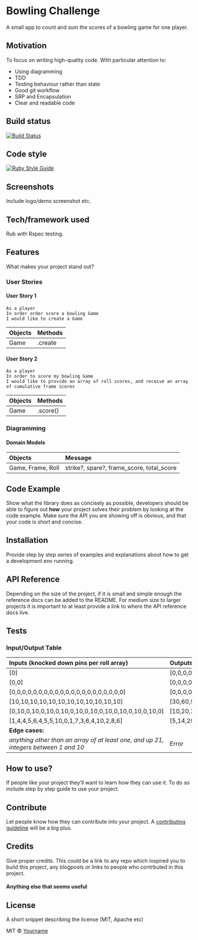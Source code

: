# Bowling Challenge
A small app to count and sum the scores of a bowling game for one player.

## Motivation
To focus on writing high-quality code. With particular attention to:

* Using diagramming
* TDD
* Testing behaviour rather than state
* Good git workflow
* SRP and Encapsulation
* Clear and readable code

## Build status
[![Build Status](https://travis-ci.com/chriswhitehouse/bowling-challenge-ruby.svg?branch=main)](https://travis-ci.com/chriswhitehouse/bowling-challenge-ruby)

## Code style
[![Ruby Style Guide](https://img.shields.io/badge/code_style-standard-brightgreen.svg)](https://github.com/testdouble/standard)

## Screenshots
Include logo/demo screenshot etc.

## Tech/framework used
Rub with Rspec testing.

## Features
What makes your project stand out?

### User Stories

#### User Story 1
```
As a player
In order order score a bowling Game
I would like to create a Game
```
| Objects | Methods     |
| :------------- | :------------- |
| Game       | .create       |

#### User Story 2
```
As a player
In order to score my bowling Game
I would like to provide an array of roll scores, and receive an array of cumulative frame scores
```
| Objects | Methods     |
| :------------- | :------------- |
| Game       | .score()       |


###

### Diagramming

#### Domain Models
| Objects     | Message     |
| :------------- | :------------- |
| Game, Frame, Roll       | strike?, spare?, frame_score, total_score |

## Code Example
Show what the library does as concisely as possible, developers should be able to figure out **how** your project solves their problem by looking at the code example. Make sure the API you are showing off is obvious, and that your code is short and concise.

## Installation
Provide step by step series of examples and explanations about how to get a development env running.

## API Reference

Depending on the size of the project, if it is small and simple enough the reference docs can be added to the README. For medium size to larger projects it is important to at least provide a link to where the API reference docs live.

## Tests
### Input/Output Table
| Inputs (knocked down pins per roll array)  | Outputs (cumulative frame score array)     |
| :------------- | :------------- |
| [0]       | [0,0,0,0,0,0,0,0,0,0] |
| [0,0]       | [0,0,0,0,0,0,0,0,0,0] |
| [0,0,0,0,0,0,0,0,0,0,0,0,0,0,0,0,0,0,0,0,0] | [0,0,0,0,0,0,0,0,0,0] |
| [10,10,10,10,10,10,10,10,10,10,10,10] | [30,60,90,120,150,180,210,240,270,300]|
| [0,10,0,10,0,10,0,10,0,10,0,10,0,10,0,10,0,10,0,10,0] | [10,20,30,40,50,60,70,80,90,100] |
| [1,4,4,5,6,4,5,5,10,0,1,7,3,6,4,10,2,8,6] | [5,14,29,49,60,61,77,97,117,133] |
| **Edge cases:** | |
| *anything other than an array of at least one, and up 21, integers between 1 and 10* | Error|

## How to use?
If people like your project they’ll want to learn how they can use it. To do so include step by step guide to use your project.

## Contribute

Let people know how they can contribute into your project. A [contributing guideline](https://github.com/zulip/zulip-electron/blob/master/CONTRIBUTING.md) will be a big plus.

## Credits
Give proper credits. This could be a link to any repo which inspired you to build this project, any blogposts or links to people who contrbuted in this project.

#### Anything else that seems useful

## License
A short snippet describing the license (MIT, Apache etc)

MIT © [Yourname]()

